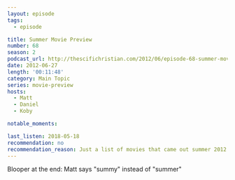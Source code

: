 ```yaml
---
layout: episode
tags:
  - episode

title: Summer Movie Preview
number: 68
season: 2
podcast_url: http://thescifichristian.com/2012/06/episode-68-summer-movie-preview/
date: 2012-06-27
length: '00:11:48'
category: Main Topic
series: movie-preview
hosts:
  - Matt
  - Daniel
  - Koby

notable_moments:

last_listen: 2018-05-18
recommendation: no
recommendation_reason: Just a list of movies that came out summer 2012.
---
```

Blooper at the end: Matt says "summy" instead of "summer"